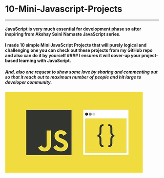 # 10-Mini-Javascript-Projects

---------------------------------------------------------------------------

#### JavaScript is very much essential for development phase so after inspiring from Akshay Saini Namaste JavaScript series.
#### I made 10 simple Mini JavaScript Projects that will purely logical and challenging one you can check out these projects from my GitHub repo and also can do it by yourself  #### I ensures it will cover-up your project-based learning with JavaScript.

 ##### And, also one request to show some love by sharing and commenting out so that it reach out to maximum number of people and hit large to developer community.
 
 <img src="js.jpg"/>
